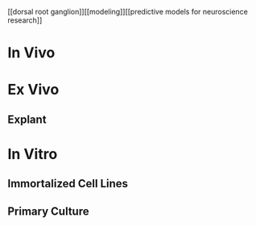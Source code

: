 [[dorsal root ganglion]][[modeling]][[predictive models for neuroscience research]]

# In Vivo

# Ex Vivo
## Explant


# In Vitro

## Immortalized Cell Lines

## Primary Culture